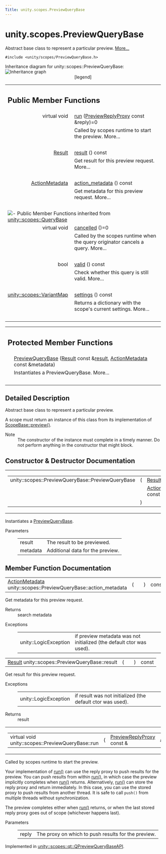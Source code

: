 ```yaml
---
Title: unity.scopes.PreviewQueryBase
---
```


# unity.scopes.PreviewQueryBase

<p>Abstract base class to represent a particular preview.  
<a href="#details">More...</a></p>
<p><code>#include &lt;unity/scopes/PreviewQueryBase.h&gt;</code></p>
Inheritance diagram for unity::scopes::PreviewQueryBase:
<img src="../../../../media/classunity_1_1scopes_1_1_preview_query_base__inherit__graph.png" border="0" usemap="#unity_1_1scopes_1_1_preview_query_base_inherit__map" alt="Inheritance graph"/>
<map name="unity_1_1scopes_1_1_preview_query_base_inherit__map" id="unity_1_1scopes_1_1_preview_query_base_inherit__map">
<area shape="rect" id="node3" href="https://developer.ubuntu.com/api//classunity_1_1scopes_1_1qt_1_1_q_preview_query_base_a_p_i.html" title="Abstract base class to represent a particular preview. " alt="" coords="35,155,206,196"/><area shape="rect" id="node2" href="https://developer.ubuntu.com/api//classunity_1_1scopes_1_1_query_base.html" title="Abstract server&#45;side base interface for a query that is executed inside a scope. " alt="" coords="29,5,212,32"/></map>
<center><span class="legend">[legend]</span></center>
<table class="memberdecls">
<tr class="heading"><td colspan="2"><h2 class="groupheader">
Public Member Functions</h2></td></tr>
<tr class="memitem:a81b89daf29cd1ada55286f2a3a871347"><td class="memItemLeft" align="right" valign="top">virtual void&#160;</td><td class="memItemRight" valign="bottom"><a class="el" href="#a81b89daf29cd1ada55286f2a3a871347">run</a> (<a class="el" href="unity.scopes.md#a7b46ef0e880da4c75314fe60bdd55754">PreviewReplyProxy</a> const &amp;reply)=0</td></tr>
<tr class="memdesc:a81b89daf29cd1ada55286f2a3a871347"><td class="mdescLeft">&#160;</td><td class="mdescRight">Called by scopes runtime to start the preview.  More...<br /></td></tr>
<tr class="separator:a81b89daf29cd1ada55286f2a3a871347"><td class="memSeparator" colspan="2">&#160;</td></tr>
<tr class="memitem:af6887f9d12ffb69c94b2ddab8c1f99ba"><td class="memItemLeft" align="right" valign="top"><a class="el" href="unity.scopes.Result.md">Result</a>&#160;</td><td class="memItemRight" valign="bottom"><a class="el" href="#af6887f9d12ffb69c94b2ddab8c1f99ba">result</a> () const </td></tr>
<tr class="memdesc:af6887f9d12ffb69c94b2ddab8c1f99ba"><td class="mdescLeft">&#160;</td><td class="mdescRight">Get result for this preview request.  More...<br /></td></tr>
<tr class="separator:af6887f9d12ffb69c94b2ddab8c1f99ba"><td class="memSeparator" colspan="2">&#160;</td></tr>
<tr class="memitem:a40f82d521b7c31a3b29f4c1143242d62"><td class="memItemLeft" align="right" valign="top"><a class="el" href="unity.scopes.ActionMetadata.md">ActionMetadata</a>&#160;</td><td class="memItemRight" valign="bottom"><a class="el" href="#a40f82d521b7c31a3b29f4c1143242d62">action_metadata</a> () const </td></tr>
<tr class="memdesc:a40f82d521b7c31a3b29f4c1143242d62"><td class="mdescLeft">&#160;</td><td class="mdescRight">Get metadata for this preview request.  More...<br /></td></tr>
<tr class="separator:a40f82d521b7c31a3b29f4c1143242d62"><td class="memSeparator" colspan="2">&#160;</td></tr>
<tr class="inherit_header pub_methods_classunity_1_1scopes_1_1_query_base"><td colspan="2" onclick="javascript:toggleInherit('pub_methods_classunity_1_1scopes_1_1_query_base')"><img src="../../../../media/closed.png" alt="-"/>&#160;Public Member Functions inherited from <a class="el" href="unity.scopes.QueryBase.md">unity::scopes::QueryBase</a></td></tr>
<tr class="memitem:a596b19dbfd6efe96b834be75a9b64c68 inherit pub_methods_classunity_1_1scopes_1_1_query_base"><td class="memItemLeft" align="right" valign="top">virtual void&#160;</td><td class="memItemRight" valign="bottom"><a class="el" href="unity.scopes.QueryBase.md#a596b19dbfd6efe96b834be75a9b64c68">cancelled</a> ()=0</td></tr>
<tr class="memdesc:a596b19dbfd6efe96b834be75a9b64c68 inherit pub_methods_classunity_1_1scopes_1_1_query_base"><td class="mdescLeft">&#160;</td><td class="mdescRight">Called by the scopes runtime when the query originator cancels a query.  More...<br /></td></tr>
<tr class="separator:a596b19dbfd6efe96b834be75a9b64c68 inherit pub_methods_classunity_1_1scopes_1_1_query_base"><td class="memSeparator" colspan="2">&#160;</td></tr>
<tr class="memitem:a095e61eabe2042eeea5c4df1a444d7d4 inherit pub_methods_classunity_1_1scopes_1_1_query_base"><td class="memItemLeft" align="right" valign="top">bool&#160;</td><td class="memItemRight" valign="bottom"><a class="el" href="unity.scopes.QueryBase.md#a095e61eabe2042eeea5c4df1a444d7d4">valid</a> () const </td></tr>
<tr class="memdesc:a095e61eabe2042eeea5c4df1a444d7d4 inherit pub_methods_classunity_1_1scopes_1_1_query_base"><td class="mdescLeft">&#160;</td><td class="mdescRight">Check whether this query is still valid.  More...<br /></td></tr>
<tr class="separator:a095e61eabe2042eeea5c4df1a444d7d4 inherit pub_methods_classunity_1_1scopes_1_1_query_base"><td class="memSeparator" colspan="2">&#160;</td></tr>
<tr class="memitem:ab6a25ba587387a7f490b8b5a081e9ed6 inherit pub_methods_classunity_1_1scopes_1_1_query_base"><td class="memItemLeft" align="right" valign="top"><a class="el" href="unity.scopes.md#ad5d8ccfa11a327fca6f3e4cee11f4c10">unity::scopes::VariantMap</a>&#160;</td><td class="memItemRight" valign="bottom"><a class="el" href="unity.scopes.QueryBase.md#ab6a25ba587387a7f490b8b5a081e9ed6">settings</a> () const </td></tr>
<tr class="memdesc:ab6a25ba587387a7f490b8b5a081e9ed6 inherit pub_methods_classunity_1_1scopes_1_1_query_base"><td class="mdescLeft">&#160;</td><td class="mdescRight">Returns a dictionary with the scope's current settings.  More...<br /></td></tr>
<tr class="separator:ab6a25ba587387a7f490b8b5a081e9ed6 inherit pub_methods_classunity_1_1scopes_1_1_query_base"><td class="memSeparator" colspan="2">&#160;</td></tr>
</table><table class="memberdecls">
<tr class="heading"><td colspan="2"><h2 class="groupheader">
Protected Member Functions</h2></td></tr>
<tr class="memitem:acb87c2d6c81760696d75e9f0a378d6e7"><td class="memItemLeft" align="right" valign="top">&#160;</td><td class="memItemRight" valign="bottom"><a class="el" href="#acb87c2d6c81760696d75e9f0a378d6e7">PreviewQueryBase</a> (<a class="el" href="unity.scopes.Result.md">Result</a> const &amp;<a class="el" href="#af6887f9d12ffb69c94b2ddab8c1f99ba">result</a>, <a class="el" href="unity.scopes.ActionMetadata.md">ActionMetadata</a> const &amp;metadata)</td></tr>
<tr class="memdesc:acb87c2d6c81760696d75e9f0a378d6e7"><td class="mdescLeft">&#160;</td><td class="mdescRight">Instantiates a PreviewQueryBase.  More...<br /></td></tr>
<tr class="separator:acb87c2d6c81760696d75e9f0a378d6e7"><td class="memSeparator" colspan="2">&#160;</td></tr>
</table>
<a name="details" id="details"></a><h2 class="groupheader">Detailed Description</h2>
<p>Abstract base class to represent a particular preview. </p>
<p>A scope must return an instance of this class from its implementation of <a class="el" href="unity.scopes.ScopeBase.md#a154b9b4cfc0f40572cfec60dd819396f" title="Invoked when a scope is requested to create a preview for a particular result. ">ScopeBase::preview()</a>.</p>
<dl class="section note"><dt>Note</dt><dd>The constructor of the instance must complete in a timely manner. Do not perform anything in the constructor that might block. </dd></dl>
<h2 class="groupheader">Constructor &amp; Destructor Documentation</h2>
<table class="mlabels">
<tr>
<td class="mlabels-left">
<table class="memname">
<tr>
<td class="memname">unity::scopes::PreviewQueryBase::PreviewQueryBase </td>
<td>(</td>
<td class="paramtype"><a class="el" href="unity.scopes.Result.md">Result</a> const &amp;&#160;</td>
<td class="paramname"><em>result</em>, </td>
</tr>
<tr>
<td class="paramkey"></td>
<td></td>
<td class="paramtype"><a class="el" href="unity.scopes.ActionMetadata.md">ActionMetadata</a> const &amp;&#160;</td>
<td class="paramname"><em>metadata</em>&#160;</td>
</tr>
<tr>
<td></td>
<td>)</td>
<td></td><td></td>
</tr>
</table>
</td>
<td class="mlabels-right">
<span class="mlabels"><span class="mlabel">protected</span></span>  </td>
</tr>
</table>
<p>Instantiates a <a class="el" href="index.html" title="Abstract base class to represent a particular preview. ">PreviewQueryBase</a>. </p>
<dl class="params"><dt>Parameters</dt><dd>
<table class="params">
<tr><td class="paramname">result</td><td>The result to be previewed. </td></tr>
<tr><td class="paramname">metadata</td><td>Additional data for the preview. </td></tr>
</table>
</dd>
</dl>
<h2 class="groupheader">Member Function Documentation</h2>
<table class="memname">
<tr>
<td class="memname"><a class="el" href="unity.scopes.ActionMetadata.md">ActionMetadata</a> unity::scopes::PreviewQueryBase::action_metadata </td>
<td>(</td>
<td class="paramname"></td><td>)</td>
<td> const</td>
</tr>
</table>
<p>Get metadata for this preview request. </p>
<dl class="section return"><dt>Returns</dt><dd>search metadata </dd></dl>
<dl class="exception"><dt>Exceptions</dt><dd>
<table class="exception">
<tr><td class="paramname">unity::LogicException</td><td>if preview metadata was not initialized (the default ctor was used). </td></tr>
</table>
</dd>
</dl>
<table class="memname">
<tr>
<td class="memname"><a class="el" href="unity.scopes.Result.md">Result</a> unity::scopes::PreviewQueryBase::result </td>
<td>(</td>
<td class="paramname"></td><td>)</td>
<td> const</td>
</tr>
</table>
<p>Get result for this preview request. </p>
<dl class="exception"><dt>Exceptions</dt><dd>
<table class="exception">
<tr><td class="paramname">unity::LogicException</td><td>if result was not initialized (the default ctor was used). </td></tr>
</table>
</dd>
</dl>
<dl class="section return"><dt>Returns</dt><dd>result </dd></dl>
<table class="mlabels">
<tr>
<td class="mlabels-left">
<table class="memname">
<tr>
<td class="memname">virtual void unity::scopes::PreviewQueryBase::run </td>
<td>(</td>
<td class="paramtype"><a class="el" href="unity.scopes.md#a7b46ef0e880da4c75314fe60bdd55754">PreviewReplyProxy</a> const &amp;&#160;</td>
<td class="paramname"><em>reply</em></td><td>)</td>
<td></td>
</tr>
</table>
</td>
<td class="mlabels-right">
<span class="mlabels"><span class="mlabel">pure virtual</span></span>  </td>
</tr>
</table>
<p>Called by scopes runtime to start the preview. </p>
<p>Your implementation of <a class="el" href="#a81b89daf29cd1ada55286f2a3a871347" title="Called by scopes runtime to start the preview. ">run()</a> can use the reply proxy to push results for the preview. You can push results from within <a class="el" href="#a81b89daf29cd1ada55286f2a3a871347" title="Called by scopes runtime to start the preview. ">run()</a>, in which case the preview implicitly completes when <a class="el" href="#a81b89daf29cd1ada55286f2a3a871347" title="Called by scopes runtime to start the preview. ">run()</a> returns. Alternatively, <a class="el" href="#a81b89daf29cd1ada55286f2a3a871347" title="Called by scopes runtime to start the preview. ">run()</a> can store the reply proxy and return immediately. In this case, you can use the stored proxy to push results from another thread. It is safe to call <code>push()</code> from multiple threads without synchronization.</p>
<p>The preview completes either when <a class="el" href="#a81b89daf29cd1ada55286f2a3a871347" title="Called by scopes runtime to start the preview. ">run()</a> returns, or when the last stored reply proxy goes out of scope (whichever happens last).</p>
<dl class="params"><dt>Parameters</dt><dd>
<table class="params">
<tr><td class="paramname">reply</td><td>The proxy on which to push results for the preview. </td></tr>
</table>
</dd>
</dl>
<p>Implemented in <a class="el" href="unity.scopes.qt.QPreviewQueryBaseAPI.md#ab9aea9df41977a7d999967e525b3b3cf">unity::scopes::qt::QPreviewQueryBaseAPI</a>.</p>
